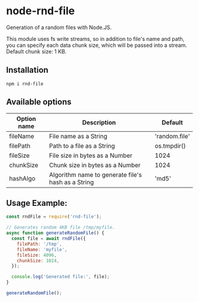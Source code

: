 # node-rnd-file
Generation of a random files with Node.JS.

This module uses fs write streams, so in addition to file's name and path,
you can specify each data chunk size, which will be passed into a stream.
Default chunk size: 1 KB.

## Installation

`npm i rnd-file`

## Available options

Option name | Description | Default
--- | --- | ---
fileName | File name as a String| 'random.file'
filePath | Path to a file as a String| os.tmpdir()
fileSize | File size in bytes as a Number | 1024
chunkSize | Chunk size in bytes as a Number | 1024
hashAlgo | Algorithm name to generate file's hash as a String | 'md5'


## Usage Example:
```javascript
const rndFile = require('rnd-file');

// Generates random 4KB file /tmp/myfile.
async function generateRandomFile() {
  const file = await rndFile({
    filePath: '/tmp',
    fileName: 'myfile',
    fileSize: 4096,
    chunkSize: 1024,
  });

  console.log('Generated file:', file);
}

generateRandomFile();

```
